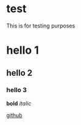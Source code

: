 # test
This is for testing purposes 
# hello 1
## hello 2
### hello 3

**bold** 
*italic*

[github](https://github.com)  



